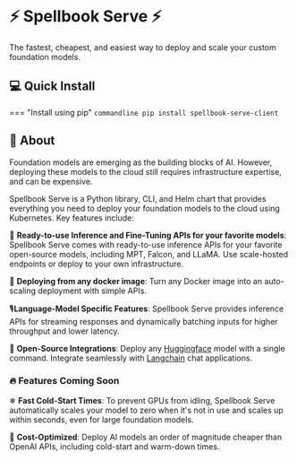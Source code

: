 # ⚡ Spellbook Serve ⚡

The fastest, cheapest, and easiest way to deploy and scale your custom foundation models.

## 💻 Quick Install

=== "Install using pip"
    ```commandline
    pip install spellbook-serve-client
    ```
 
## 🤔 About

Foundation models are emerging as the building blocks of AI. However, deploying
these models to the cloud still requires infrastructure expertise, and can be
expensive.

Spellbook Serve is a Python library, CLI, and Helm chart that provides
everything you need to deploy your foundation models to the cloud using
Kubernetes. Key features include:

🚀 **Ready-to-use Inference and Fine-Tuning APIs for your favorite models**:
Spellbook Serve comes with ready-to-use inference APIs for your favorite
open-source models, including MPT, Falcon, and LLaMA. Use scale-hosted endpoints
or deploy to your own infrastructure.

🐳 **Deploying from any docker image**: Turn any Docker image into an
auto-scaling deployment with simple APIs.

🎙️**Language-Model Specific Features**: Spellbook Serve provides inference APIs
for streaming responses and dynamically batching inputs for higher throughput
and lower latency.

🤗 **Open-Source Integrations**: Deploy any [Huggingface](https://huggingface.co/)
model with a single command. Integrate seamlessly with
[Langchain](https://github.com/hwchase17/langchain) chat applications.

### 🔥 Features Coming Soon

❄ **Fast Cold-Start Times**: To prevent GPUs from idling, Spellbook Serve
automatically scales your model to zero when it's not in use and scales up
within seconds, even for large foundation models.

💸 **Cost-Optimized**: Deploy AI models an order of magnitude cheaper than
OpenAI APIs, including cold-start and warm-down times.

